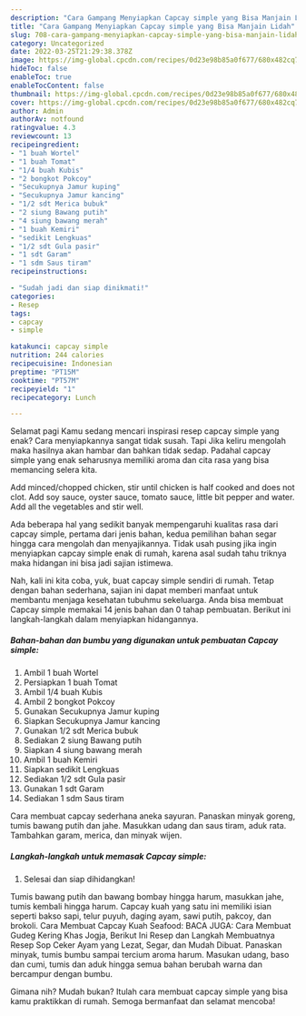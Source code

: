 ```yaml
---
description: "Cara Gampang Menyiapkan Capcay simple yang Bisa Manjain Lidah"
title: "Cara Gampang Menyiapkan Capcay simple yang Bisa Manjain Lidah"
slug: 708-cara-gampang-menyiapkan-capcay-simple-yang-bisa-manjain-lidah
category: Uncategorized
date: 2022-03-25T21:29:38.378Z
image: https://img-global.cpcdn.com/recipes/0d23e98b85a0f677/680x482cq70/capcay-simple-foto-resep-utama.jpg
hideToc: false
enableToc: true
enableTocContent: false
thumbnail: https://img-global.cpcdn.com/recipes/0d23e98b85a0f677/680x482cq70/capcay-simple-foto-resep-utama.jpg
cover: https://img-global.cpcdn.com/recipes/0d23e98b85a0f677/680x482cq70/capcay-simple-foto-resep-utama.jpg
author: Admin
authorAv: notfound
ratingvalue: 4.3
reviewcount: 13
recipeingredient:
- "1 buah Wortel"
- "1 buah Tomat"
- "1/4 buah Kubis"
- "2 bongkot Pokcoy"
- "Secukupnya Jamur kuping"
- "Secukupnya Jamur kancing"
- "1/2 sdt Merica bubuk"
- "2 siung Bawang putih"
- "4 siung bawang merah"
- "1 buah Kemiri"
- "sedikit Lengkuas"
- "1/2 sdt Gula pasir"
- "1 sdt Garam"
- "1 sdm Saus tiram"
recipeinstructions:

- "Sudah jadi dan siap dinikmati!"
categories:
- Resep
tags:
- capcay
- simple

katakunci: capcay simple 
nutrition: 244 calories
recipecuisine: Indonesian
preptime: "PT15M"
cooktime: "PT57M"
recipeyield: "1"
recipecategory: Lunch

---
```



Selamat pagi Kamu sedang mencari inspirasi resep capcay simple yang enak? Cara menyiapkannya sangat tidak susah. Tapi Jika keliru mengolah maka hasilnya akan hambar dan bahkan tidak sedap. Padahal capcay simple yang enak seharusnya memiliki aroma dan cita rasa yang bisa memancing selera kita.


Add minced/chopped chicken, stir until chicken is half cooked and does not clot. Add soy sauce, oyster sauce, tomato sauce, little bit pepper and water. Add all the vegetables and stir well.

Ada beberapa hal yang sedikit banyak mempengaruhi kualitas rasa dari capcay simple, pertama dari jenis bahan, kedua pemilihan bahan segar hingga cara mengolah dan menyajikannya. Tidak usah pusing jika ingin menyiapkan capcay simple enak di rumah, karena asal sudah tahu triknya maka hidangan ini bisa jadi sajian istimewa.


Nah, kali ini kita coba, yuk, buat capcay simple sendiri di rumah. Tetap dengan bahan sederhana, sajian ini dapat memberi manfaat untuk membantu menjaga kesehatan tubuhmu sekeluarga. Anda bisa membuat Capcay simple memakai 14 jenis bahan dan 0 tahap pembuatan. Berikut ini langkah-langkah dalam menyiapkan hidangannya.

<!--inarticleads1-->

##### Bahan-bahan dan bumbu yang digunakan untuk pembuatan Capcay simple:

1. Ambil 1 buah Wortel
1. Persiapkan 1 buah Tomat
1. Ambil 1/4 buah Kubis
1. Ambil 2 bongkot Pokcoy
1. Gunakan Secukupnya Jamur kuping
1. Siapkan Secukupnya Jamur kancing
1. Gunakan 1/2 sdt Merica bubuk
1. Sediakan 2 siung Bawang putih
1. Siapkan 4 siung bawang merah
1. Ambil 1 buah Kemiri
1. Siapkan sedikit Lengkuas
1. Sediakan 1/2 sdt Gula pasir
1. Gunakan 1 sdt Garam
1. Sediakan 1 sdm Saus tiram


Cara membuat capcay sederhana aneka sayuran. Panaskan minyak goreng, tumis bawang putih dan jahe. Masukkan udang dan saus tiram, aduk rata. Tambahkan garam, merica, dan minyak wijen. 

<!--inarticleads2-->

##### Langkah-langkah untuk memasak Capcay simple:


1. Selesai dan siap dihidangkan!

Tumis bawang putih dan bawang bombay hingga harum, masukkan jahe, tumis kembali hingga harum. Capcay kuah yang satu ini memiliki isian seperti bakso sapi, telur puyuh, daging ayam, sawi putih, pakcoy, dan brokoli. Cara Membuat Capcay Kuah Seafood: BACA JUGA: Cara Membuat Gudeg Kering Khas Jogja, Berikut Ini Resep dan Langkah Membuatnya Resep Sop Ceker Ayam yang Lezat, Segar, dan Mudah Dibuat. Panaskan minyak, tumis bumbu sampai tercium aroma harum. Masukan udang, baso dan cumi, tumis dan aduk hingga semua bahan berubah warna dan bercampur dengan bumbu. 

Gimana nih? Mudah bukan? Itulah cara membuat capcay simple yang bisa kamu praktikkan di rumah. Semoga bermanfaat dan selamat mencoba!
